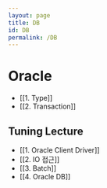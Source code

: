 ```yaml
---
layout: page  
title: DB
id: DB
permalink: /DB
---
```


# Oracle
- [[1. Type]]
- [[2. Transaction]]

## Tuning Lecture
- [[1. Oracle Client Driver]]
- [[2. IO 접근]]
- [[3. Batch]]
- [[4. Oracle DB]]

